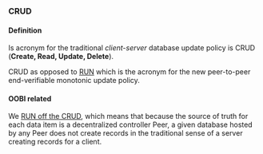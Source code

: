 ### CRUD

<h4>Definition</h4><p>Is acronym for the traditional <em>client-server</em> database update policy is CRUD (<strong>Create, Read, Update, Delete</strong>). </p><p>CRUD as opposed to <a href="RUN">RUN</a> which is the acronym for the new peer-to-peer end-verifiable monotonic update policy.</p><h4>OOBI related</h4><p>We <a href="run-off-the-crud">RUN off the CRUD</a>, which means that because the source of truth for each data item is a decentralized controller Peer, a given database hosted by any Peer does not create records in the traditional sense of a server creating records for a client. </p>